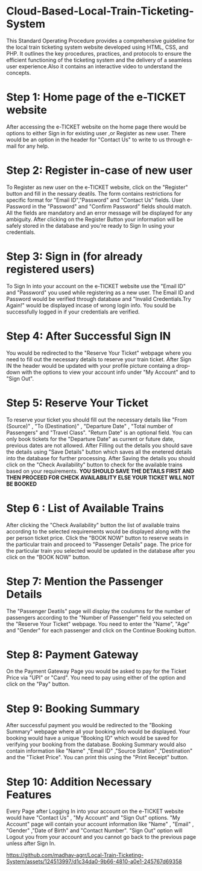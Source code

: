 # Cloud-Based-Local-Train-Ticketing-System
This Standard Operating Procedure provides a comprehensive guideline for the local train ticketing system website developed using HTML, CSS, and PHP. It outlines the key procedures, practices, and protocols to ensure the efficient functioning of the ticketing system and the delivery of a seamless user experience.Also it contains an interactive video to understand the concepts.

# Step 1: Home page of the e-TICKET website
After accessing the e-TICKET website on the home page there would be options to either Sign in for existing user ,or
Register as new user.
There would be an option in the header for "Contact Us" to write to us through e-mail for any help.

# Step 2: Register in-case of new user
To Register as new user on the e-TICKET website, click on the "Register" button and fill in the nessary deatils.
The form contains restrictions for specific format for "Email ID","Password" and "Contact Us" fields.
User Password in the "Password" and "Confirm Password" fields should match.
All the fields are mandatory and an error message will be displayed for any ambiguity.
After clicking on the Register Button your information will be safely stored in the database and you're ready to Sign In using your credentials.

# Step 3: Sign in (for already registered users)
To Sign In into your account on the e-TICKET website use the "Email ID" and "Password" you used while registering as a new user.
The Email ID and Password would be verified through database and "Invalid Credentials.Try Again!" would be displayed incase of wrong login info.
You sould be successfully logged in if your credentials are verified.

# Step 4: After Successful Sign IN
You would be redirected to the "Reserve Your Ticket" webpage where you need to fill out the necessary details to reserve your train ticket.
After Sign IN the header would be updated with your profile picture containg a drop-down with the options to view your account info under "My Account" and to "Sign Out".

# Step 5: Reserve Your Ticket
To reserve your ticket you should fill out the necessary details like "From (Source)" , "To (Destination)" , "Departure Date" , "Total number of Passengers" and "Travel Class".
"Return Date" is an optional field.
You can only book tickets for the "Departure Date" as current or future date, previous dates are not allowed.
After Filling out the details you should save the details using "Save Details" button which saves all the enetered details into the database for further processing.
After Saving the details you should click on the "Check Availability" button to check for the available trains based on your requirements.
**YOU SHOULD SAVE THE DETAILS FIRST AND THEN PROCEED FOR CHECK AVAILABILITY ELSE YOUR TICKET WILL NOT BE BOOKED**

# Step 6 : List of Available Trains
After clicking the "Check Availability" button the list of available trains according to the selected requirements would be displayed along with the per person ticket price.
Click the "BOOK NOW" button to reserve seats in the particular train and proceed to "Passenger Details" page.
The price for the particular train you selected would be updated in the database after you click on the "BOOK NOW" button.

# Step 7: Mention the Passenger Details
The "Passenger Deatils" page will display the coulumns for the number of passengers according to the "Number of Passenger" field you selected on the "Reserve Your Ticket" webpage.
You need to enter the "Name", "Age" and "Gender" for each passenger and click on the Continue Booking button.

# Step 8: Payment Gateway
On the Payment Gateway Page you would be asked to pay for the Ticket Price via "UPI" or "Card".
You need to pay using either of the option and click on the "Pay" button.

# Step 9: Booking Summary
After successful payment you would be redirected to the "Booking Summary" webpage where all your booking info would be displayed.
Your booking would have a unique "Booking ID" which would be saved for verifying your booking from the database.
Booking Summary would also contain information like "Name" ,"Email ID" ,"Source Station" ,"Destination" and the "Ticket Price".
You can print this using the "Print Receipt" button.

# Step 10: Addition Necessary Features
Every Page after Logging In into your account on the e-TICKET website would have "Contact Us" , "My Account" and "Sign Out" options.
"My Account" page will contain your account information like "Name" , "Email" , "Gender" ,"Date of Birth" and "Contact Number".
"Sign Out" option will Logout you from your account and you cannot go back to the previous page unless after Sign In.

https://github.com/madhav-agrr/Local-Train-Ticketing-System/assets/124513997/d1c34da0-9b66-4810-a0e1-245767d69358
